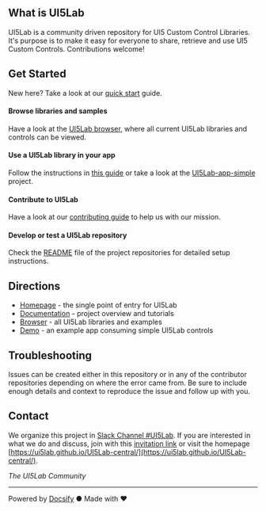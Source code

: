## What is UI5Lab

UI5Lab is a community driven repository for UI5 Custom Control Libraries. It's purpose is to make it easy for everyone to share, retrieve and use UI5 Custom Controls. Contributions welcome! 

## Get Started

New here? Take a look at our [quick start](general/quick_start.md) guide.

#### Browse libraries and samples

Have a look at the [UI5Lab browser](https://ui5lab.github.io/UI5Lab-central/browser), where all current UI5Lab libraries and controls can be viewed.

#### Use a UI5Lab library in your app

Follow the instructions in [this guide](how_to/consume_library.md) or take a look at the [UI5Lab-app-simple](https://github.com/UI5Lab/UI5Lab-app-simple) project.

#### Contribute to UI5Lab

Have a look at our [contributing guide](how_to/contribute_ui5lab.md) to help us with our mission.

#### Develop or test a UI5Lab repository

Check the [README](https://github.com/UI5Lab/UI5Lab-central/blob/master/README.md) file of the project repositories for detailed setup instructions.

## Directions

* [Homepage](https://ui5lab.github.io/UI5Lab-central/) - the single point of entry for UI5Lab
* [Documentation](https://ui5lab.github.io/UI5Lab-central/docs) - project overview and tutorials
* [Browser](https://ui5lab.github.io/UI5Lab-central/browser) - all UI5Lab libraries and examples
* [Demo](https://ui5lab.github.io/UI5Lab-app-simple/index.html) - an example app consuming simple UI5Lab controls

## Troubleshooting

Issues can be created either in this repository or in any of the contributor repositories depending on where the error came from.
Be sure to include enough details and context to reproduce the issue and follow up with you. 

## Contact

We organize this project in [Slack Channel #UI5Lab](https://openui5.slack.com/messages/UI5lab).
If you are interested in what we do and discuss, join with this [invitation link](http://slackui5invite.herokuapp.com/) or visit the homepage [https://ui5lab.github.io/UI5Lab-central/](https://ui5lab.github.io/UI5Lab-central/).

*The UI5Lab Community*

---
Powered by [Docsify](https://docsify.js.org/) ● Made with ❤️

